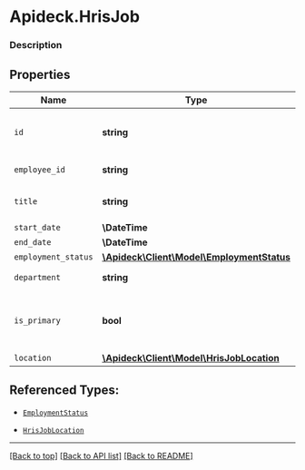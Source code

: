 # Apideck.HrisJob

### Description

## Properties
Name | Type | Description | Notes
------------ | ------------- | ------------- | -------------
`id` | **string** | A unique identifier for an object. | [optional] 
`employee_id` | **string** | Id of the employee | [optional] 
`title` | **string** | The job title of the person. | [optional] 
`start_date` | **\DateTime** |  | [optional] 
`end_date` | **\DateTime** |  | [optional] 
`employment_status` | [**\Apideck\Client\Model\EmploymentStatus**](EmploymentStatus.md) |  | [optional] 
`department` | **string** | Department name | [optional] 
`is_primary` | **bool** | Indicates whether this the employee's primary job. | [optional] 
`location` | [**\Apideck\Client\Model\HrisJobLocation**](HrisJobLocation.md) |  | [optional] 





## Referenced Types:





* [`EmploymentStatus`](EmploymentStatus.md)


* [`HrisJobLocation`](HrisJobLocation.md)

---

[[Back to top]](#) [[Back to API list]](../../../../README.md#documentation-for-api-endpoints) [[Back to README]](../../../../README.md)


